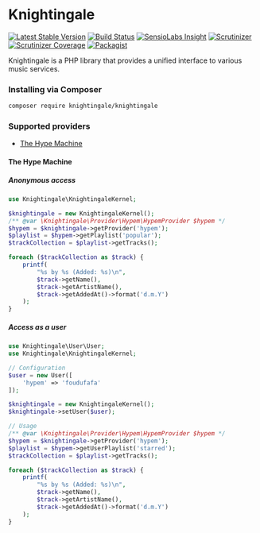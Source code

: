 Knightingale
============

[![Latest Stable Version](https://img.shields.io/packagist/v/knightingale-io/knightingale.svg?style=flat-square)](https://packagist.org/packages/knightingale/knightingale)
[![Build Status](https://img.shields.io/travis/knightingale-io/knightingale.svg?style=flat-square)](http://travis-ci.org/knightingale-io/knightingale)
[![SensioLabs Insight](https://img.shields.io/sensiolabs/i/0479a5d4-0059-4a70-8e9c-685a147680f8.svg?style=flat-square)](https://insight.sensiolabs.com/projects/0479a5d4-0059-4a70-8e9c-685a147680f8)
[![Scrutinizer](https://img.shields.io/scrutinizer/g/knightingale-io/knightingale.svg?style=flat-square)]()
[![Scrutinizer Coverage](https://img.shields.io/scrutinizer/coverage/g/knightingale-io/knightingale.svg?style=flat-square)]()
[![Packagist](https://img.shields.io/packagist/l/knightingale/knightingale.svg?style=flat-square)]()


Knightingale is a PHP library that provides a unified interface to various music services.

### Installing via Composer

```bash
composer require knightingale/knightingale
```

### Supported providers

- [The Hype Machine](#the-hype-machine)

#### The Hype Machine

##### Anonymous access

```php
use Knightingale\KnightingaleKernel;

$knightingale = new KnightingaleKernel();
/** @var \Knightingale\Provider\Hypem\HypemProvider $hypem */
$hypem = $knightingale->getProvider('hypem');
$playlist = $hypem->getPlaylist('popular');
$trackCollection = $playlist->getTracks();

foreach ($trackCollection as $track) {
    printf(
        "%s by %s (Added: %s)\n",
        $track->getName(),
        $track->getArtistName(),
        $track->getAddedAt()->format('d.m.Y')
    );
}
```

##### Access as a user

```php
use Knightingale\User\User;
use Knightingale\KnightingaleKernel;

// Configuration
$user = new User([
    'hypem' => 'foudufafa'
]);

$knightingale = new KnightingaleKernel();
$knightingale->setUser($user);

// Usage
/** @var \Knightingale\Provider\Hypem\HypemProvider $hypem */
$hypem = $knightingale->getProvider('hypem');
$playlist = $hypem->getUserPlaylist('starred');
$trackCollection = $playlist->getTracks();

foreach ($trackCollection as $track) {
    printf(
        "%s by %s (Added: %s)\n",
        $track->getName(),
        $track->getArtistName(),
        $track->getAddedAt()->format('d.m.Y')
    );
}
